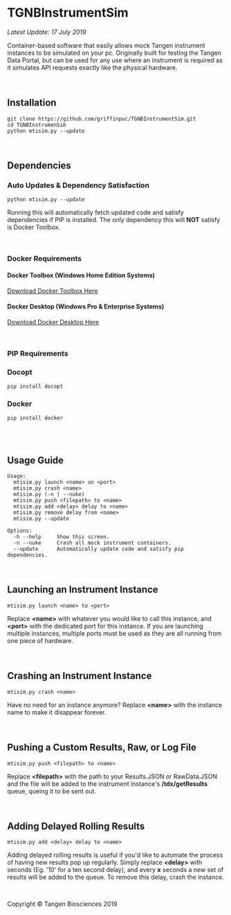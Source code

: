 # TGNBInstrumentSim

*Latest Update: 17 July 2019*


Container-based software that easily allows mock Tangen instrument instances to be simulated
on your pc. Originally built for testing the Tangen Data Portal, but can be used for any use where
an instrument is required as it simulates API requests exactly like the physical hardware.

&nbsp;

## Installation
~~~~
git clone https://github.com/griffinpuc/TGNBInstrumentSim.git
cd TGNBInstrumenSim
python mtisim.py --update
~~~~ 

&nbsp;

## Dependencies

### Auto Updates & Dependency Satisfaction
~~~~
python mtisim.py --update
~~~~
Running this will automatically fetch updated code and satisfy dependencies if PIP is installed. The
only dependency this will **NOT** satisfy is Docker Toolbox.

&nbsp;

### Docker Requirements

#### Docker Toolbox (Windows Home Edition Systems)  
[Download Docker Toolbox Here](https://docs.docker.com/toolbox/toolbox_install_windows/)

#### Docker Desktop (Windows Pro & Enterprise Systems)
[Download Docker Desktop Here](https://hub.docker.com/editions/community/docker-ce-desktop-windows)

&nbsp;

### PIP Requirements

### Docopt
~~~~
pip install docopt
~~~~
### Docker
~~~~
pip install docker
~~~~

<br/><br/>
## Usage Guide
~~~~
Usage:
  mtisim.py launch <name> on <port>
  mtisim.py crash <name>
  mtisim.py (-n | --nuke)
  mtisim.py push <filepath> to <name>
  mtisim.py add <delay> delay to <name>
  mtisim.py remove delay from <name>
  mtisim.py --update

Options:
  -h --help     Show this screen.
  -n --nuke     Crash all mock instrument containers.
  --update      Automatically update code and satisfy pip dependencies.
~~~~
&nbsp;

## Launching an Instrument Instance

~~~~
mtisim.py launch <name> to <port>
~~~~

Replace **\<name>** with whatever you would like to call this instance, and **\<port>** with the dedicated
port for this instance. If you are launching multiple instances, multiple ports must be used as they
are all running from one piece of hardware.

&nbsp;

## Crashing an Instrument Instance

~~~~
mtisim.py crash <name>
~~~~

Have no need for an instance anymore? Replace **\<name>** with the instance name to make it disappear forever.

&nbsp;

## Pushing a Custom Results, Raw, or Log File

~~~~
mtisim.py push <filepath> to <name>
~~~~

Replace **\<filepath>** with the path to your Results.JSON or RawData.JSON and the file will be added to
the instrument instance's **/tdx/getResults** queue, queing it to be sent out.

&nbsp;

## Adding Delayed Rolling Results

~~~~
mtisim.py add <delay> delay to <name>
~~~~

Adding delayed rolling results is useful if you'd like to automate the process of having new results
pop up regularly. Simply replace **\<delay>** with seconds (Eg. '10' for a ten second delay), and every
**x** seconds a new set of results will be added to the queue. To remove this delay, crash the instance.

&nbsp;
&nbsp;

Copyright &copy; Tangen Biosciences 2019

